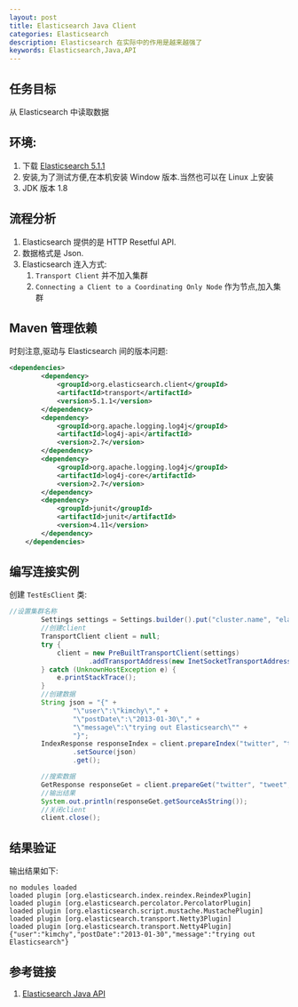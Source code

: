 ```yaml
---
layout: post
title: Elasticsearch Java Client
categories: Elasticsearch
description: Elasticsearch 在实际中的作用是越来越强了
keywords: Elasticsearch,Java,API
---
```


## 任务目标
从 Elasticsearch 中读取数据

## 环境:
1. 下载 [Elasticsearch 5.1.1](https://www.elastic.co/downloads/elasticsearch)
2. 安装,为了测试方便,在本机安装 Window 版本.当然也可以在 Linux 上安装
3. JDK 版本 1.8

## 流程分析
1. Elasticsearch 提供的是 HTTP Resetful API.
2. 数据格式是 Json.
3. Elasticsearch 连入方式:
    1. `Transport Client` 并不加入集群 
    2. `Connecting a Client to a Coordinating Only Node` 作为节点,加入集群

## Maven 管理依赖
时刻注意,驱动与 Elasticsearch 间的版本问题:

```xml
<dependencies>
        <dependency>
            <groupId>org.elasticsearch.client</groupId>
            <artifactId>transport</artifactId>
            <version>5.1.1</version>
        </dependency>
        <dependency>
            <groupId>org.apache.logging.log4j</groupId>
            <artifactId>log4j-api</artifactId>
            <version>2.7</version>
        </dependency>
        <dependency>
            <groupId>org.apache.logging.log4j</groupId>
            <artifactId>log4j-core</artifactId>
            <version>2.7</version>
        </dependency>
        <dependency>
            <groupId>junit</groupId>
            <artifactId>junit</artifactId>
            <version>4.11</version>
        </dependency>
    </dependencies>
```

## 编写连接实例
创建 `TestEsClient` 类:

```java
//设置集群名称
        Settings settings = Settings.builder().put("cluster.name", "elasticsearch").build();
        //创建client
        TransportClient client = null;
        try {
            client = new PreBuiltTransportClient(settings)
                    .addTransportAddress(new InetSocketTransportAddress(InetAddress.getByName("127.0.0.1"), 9300));
        } catch (UnknownHostException e) {
            e.printStackTrace();
        }
        //创建数据
        String json = "{" +
                "\"user\":\"kimchy\"," +
                "\"postDate\":\"2013-01-30\"," +
                "\"message\":\"trying out Elasticsearch\"" +
                "}";
        IndexResponse responseIndex = client.prepareIndex("twitter", "tweet", "1")
                .setSource(json)
                .get();

        //搜索数据
        GetResponse responseGet = client.prepareGet("twitter", "tweet", "1").execute().actionGet();
        //输出结果
        System.out.println(responseGet.getSourceAsString());
        //关闭client
        client.close();
```

## 结果验证
输出结果如下:

```
no modules loaded
loaded plugin [org.elasticsearch.index.reindex.ReindexPlugin]
loaded plugin [org.elasticsearch.percolator.PercolatorPlugin]
loaded plugin [org.elasticsearch.script.mustache.MustachePlugin]
loaded plugin [org.elasticsearch.transport.Netty3Plugin]
loaded plugin [org.elasticsearch.transport.Netty4Plugin]
{"user":"kimchy","postDate":"2013-01-30","message":"trying out Elasticsearch"}
```


## 参考链接
1. [Elasticsearch Java API](https://www.elastic.co/guide/en/elasticsearch/client/java-api/5.1/transport-client.html)